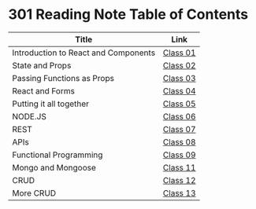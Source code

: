 # 301 Reading Note Table of Contents

| Title       | Link        |
| ----------- | ----------- |
|  Introduction to React and Components      | [Class 01](class01.md)           |
|  State and Props      | [Class 02](class02.md)      |
Passing Functions as Props    | [Class 03](class03.md)      |
React and Forms                | [Class 04](class04.md)
Putting it all together         | [Class 05](class05.md)
NODE.JS                     | [Class 06](class06.md)
REST                        | [Class 07](class07.md)
APIs                        | [Class 08](class08.md)
Functional Programming                       | [Class 09](class09.md)
Mongo and Mongoose                           |[Class 11](class11.md)
CRUD                         |[Class 12](class12.md)
More CRUD                    |[Class 13](class13.md)